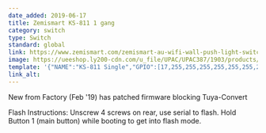 ```yaml
---
date_added: 2019-06-17
title: Zemismart KS-811 1 gang
category: switch
type: Switch
standard: global
link: https://www.zemismart.com/zemismart-au-wifi-wall-push-light-switch-alexa-google-home-enable-smart-life-app-controlone-gang-two-gangs-three-gangs-p0163.html
image: https://ueeshop.ly200-cdn.com/u_file/UPAC/UPAC387/1903/products/06/743965c8ea.jpg.240x240.jpg
template: '{"NAME":"KS-811 Single","GPIO":[17,255,255,255,255,255,255,255,21,56,255,255,255],"FLAG":0,"BASE":18}' 
link_alt: 
---
```


New from Factory (Feb '19) has patched firmware blocking Tuya-Convert

Flash Instructions: Unscrew 4 screws on rear, use serial to flash. Hold Button 1 (main button) while booting to get into flash mode.


